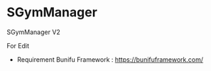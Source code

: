 # SGymManager
SGymManager V2


For Edit
- Requirement Bunifu Framework : https://bunifuframework.com/
